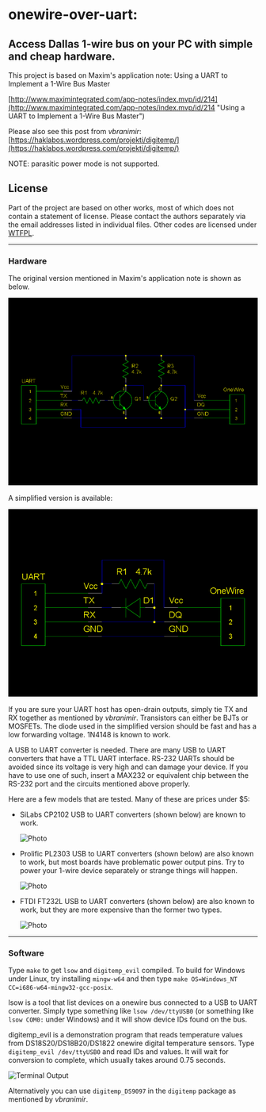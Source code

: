 # onewire-over-uart:
## Access Dallas 1-wire bus on your PC with simple and cheap hardware.

This project is based on Maxim's application note:
Using a UART to Implement a 1-Wire Bus Master

[http://www.maximintegrated.com/app-notes/index.mvp/id/214](http://www.maximintegrated.com/app-notes/index.mvp/id/214 "Using a UART to Implement a 1-Wire Bus Master")

Please also see this post from *vbranimir*: [https://haklabos.wordpress.com/projekti/digitemp/](https://haklabos.wordpress.com/projekti/digitemp/)

NOTE: parasitic power mode is not supported.

## License

 Part of the project are based on other works, most of which does not contain a statement of license. Please contact the authors separately via the email addresses listed in individual files. Other codes are licensed under [WTFPL](http://www.wtfpl.net/).

***
### Hardware

The original version mentioned in Maxim's application note is shown as below.

![Schematics](docs/pp2od_tt.png "Original version")

A simplified version is available:

![Schematics](docs/pp2od_rd.png "Simplified version")

If you are sure your UART host has open-drain outputs, simply tie TX and RX together as mentioned by *vbranimir*.
Transistors can either be BJTs or MOSFETs.
The diode used in the simplified version should be fast and has a low forwarding voltage.
1N4148 is known to work.

A USB to UART converter is needed.
There are many USB to UART converters that have a TTL UART interface.
RS-232 UARTs should be avoided since its voltage is very high and can damage your device.
If you have to use one of such, insert a MAX232 or equivalent chip between the RS-232 port and
the circuits mentioned above properly.

Here are a few models that are tested. Many of these are prices under $5:

* SiLabs CP2102 USB to UART converters (shown below) are known to work.

    ![Photo](docs/cp2102.jpg "CP2102")

* Prolific PL2303 USB to UART converters (shown below) are also known to work,
    but most boards have problematic power output pins.
    Try to power your 1-wire device separately or strange things will happen.

    ![Photo](docs/pl2303.jpg "PL2303")

* FTDI FT232L USB to UART converters (shown below) are also known to work,
    but they are more expensive than the former two types.

    ![Photo](docs/ft232l.jpg "FT232L")

***
### Software

Type `make` to get `lsow` and `digitemp_evil` compiled.
To build for Windows under Linux, try installing `mingw-w64` and then type `make OS=Windows_NT CC=i686-w64-mingw32-gcc-posix`.

lsow is a tool that list devices on a onewire bus connected to a USB to UART converter.
Simply type something like `lsow /dev/ttyUSB0` (or something like `lsow COM0:` under Windows) and it will show device IDs found on the bus.

digitemp\_evil is a demonstration program that reads temperature values from DS18S20/DS18B20/DS1822
onewire digital temperature sensors. Type `digitemp_evil /dev/ttyUSB0` and read IDs and values.
It will wait for conversion to complete, which usually takes around 0.75 seconds.

![Terminal Output](docs/dte.png "digitemp\_evil's output")

Alternatively you can use `digitemp_DS9097` in the `digitemp` package as mentioned by *vbranimir*.
